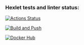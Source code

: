 ### Hexlet tests and linter status:
[![Actions Status](https://github.com/aliceicelie/devops-for-programmers-project-74/actions/workflows/hexlet-check.yml/badge.svg)](https://github.com/aliceicelie/devops-for-programmers-project-74/actions)

[![Build and Push](https://github.com/aliceicelie/devops-for-programmers-project-74/actions/workflows/push.yml/badge.svg)](https://github.com/ваш-юзернейм/aliceicelie-devops-for-programmers-project-74/actions/workflows/push.yml)

[![Docker Hub](https://github.com/aliceicelie/devops-for-programmers-project-74/actions/workflows/push.yml/badge.svg)](https://hub.docker.com/repository/docker/aliceicelie/devops-for-programmers-project-74/general)